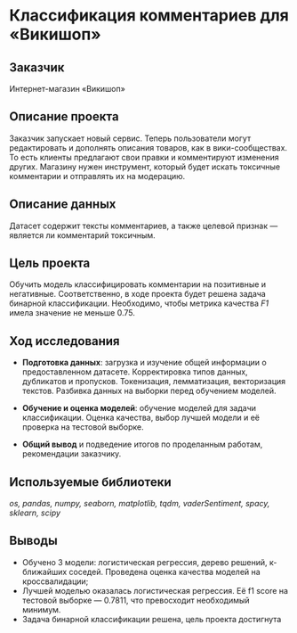 # Классификация комментариев для «Викишоп»

## Заказчик

Интернет-магазин «Викишоп» 

## Описание проекта

Заказчик запускает новый сервис. Теперь пользователи могут редактировать и дополнять описания товаров, как в вики-сообществах.
То есть клиенты предлагают свои правки и комментируют изменения других. Магазину нужен инструмент, который будет искать токсичные комментарии и отправлять их на модерацию. 

## Описание данных

Датасет содержит тексты комментариев, а также целевой признак — является ли комментарий токсичным.

## Цель проекта

Обучить модель классифицировать комментарии на позитивные и негативные. Соответственно, в ходе проекта будет решена задача бинарной классификации.
Необходимо, чтобы метрика качества *F1* имела значение не меньше 0.75. 

## Ход исследования

- **Подготовка данных**: загрузка и изучение общей информации о предоставленном датасете. Корректировка типов данных, дубликатов и пропусков. Токенизация, лемматизация, векторизация текстов. Разбивка данных на выборки перед обучением моделей.

- **Обучение и оценка моделей**: обучение моделей для задачи классификации. Оценка качества, выбор лучшей модели  и её проверка на тестовой выборке.

- **Общий вывод** и подведение итогов по проделанным работам, рекомендации заказчику.

## Используемые библиотеки

*os, pandas, numpy, seaborn, matplotlib, tqdm, vaderSentiment, spacy, sklearn, scipy*

## Выводы

- Обучено 3 модели: логистическая регрессия, дерево решений, к-ближайших соседей. Проведена оценка качества моделей на кроссвалидации;
- Лучшей моделью оказалась логистическая регрессия. Её f1 score на тестовой выборке — 0.7811, что превосходит необходимый минимум.
- Задача бинарной классификации решена, цель проекта достигнута
